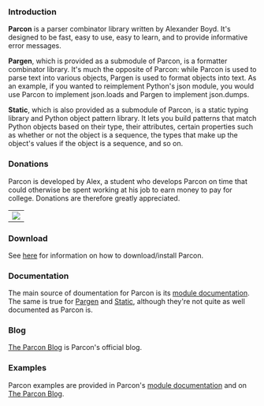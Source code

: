 ### Introduction

**Parcon** is a parser combinator library written by Alexander Boyd. It's designed to be fast, easy to use, easy to learn, and to provide informative error messages.

**Pargen**, which is provided as a submodule of Parcon, is a formatter combinator
library. It's much the opposite of Parcon: while Parcon is used to parse text
into various objects, Pargen is used to format objects into text. As an
example, if you wanted to reimplement Python's json module, you would use
Parcon to implement json.loads and Pargen to implement json.dumps.

**Static**, which is also provided as a submodule of Parcon, is a static typing
library and Python object pattern library. It lets you build patterns that
match Python objects based on their type, their attributes, certain properties
such as whether or not the object is a sequence, the types that make up the
object's values if the object is a sequence, and so on.

### Donations

Parcon is developed by Alex, a student who develops Parcon on time that could otherwise be spent working at his job to earn money to pay for college. Donations are therefore greatly appreciated.

<table border="0" cellspacing="0" cellpadding="0" width="100%">
	<tr>
		<td align="center">
			<a href="parcon-donate.html"><img src="https://www.paypalobjects.com/en_US/i/btn/btn_donate_LG.gif" style="border: 0px solid none"/></a>
		</td>
	</tr>
</table>

### Download

See <a href="parcon-download.html">here</a> for information on how to download/install Parcon.

### Documentation

The main source of doumentation for Parcon is its <a href="parcon.html">module documentation</a>. The same is true for <a href="parcon.pargen.html">Pargen</a> and <a href="parcon.static.html">Static</a>, although they're not quite as well documented as Parcon is.

### Blog

<a href="http://blog.parcon.opengroove.org">The Parcon Blog</a> is Parcon's official blog.

### Examples

Parcon examples are provided in Parcon's <a href="parcon.html">module documentation</a> and on <a href="http://blog.parcon.opengroove.org">The Parcon Blog</a>.





































